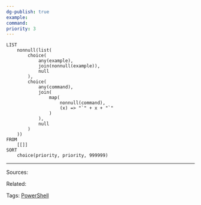 ```yaml
---
dg-publish: true
example: 
command: 
priority: 3
---
```


```dataview
LIST
    nonnull(list(
        choice(
            any(example),
            join(nonnull(example)),
            null
        ),
        choice(
            any(command),
            join(
                map(
                    nonnull(command), 
                    (x) => "`" + x + "`"
                )
            ),
            null
        )
    ))
FROM
    [[]]
SORT
    choice(priority, priority, 999999)
```

---


Sources:

Related:

Tags:
[PowerShell](PowerShell.md)